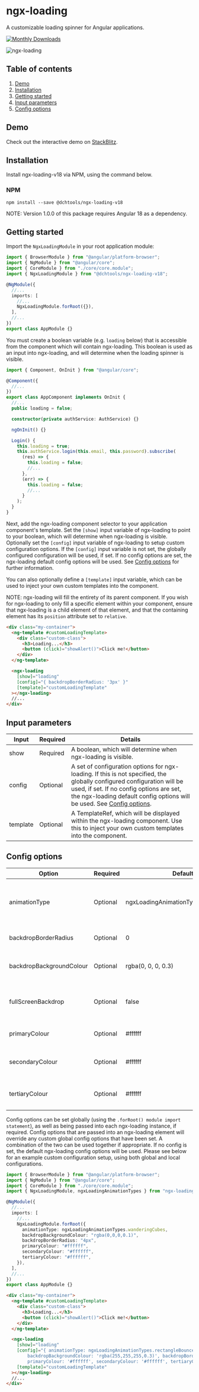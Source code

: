 # ngx-loading

A customizable loading spinner for Angular applications.

[![Monthly Downloads](hhttps://img.shields.io/npm/dm/@dchtools/ngx-loading-v18)]()

![ngx-loading](https://cloud.githubusercontent.com/assets/26901242/25317405/05a1ce4a-2870-11e7-8693-ed2394b54cba.gif)

## Table of contents

1. [Demo](#demo)
2. [Installation](#installation)
3. [Getting started](#getting-started)
4. [Input parameters](#input-parameters)
5. [Config options](#config-options)

## Demo

Check out the interactive demo on [StackBlitz](https://stackblitz.com/edit/ngx-loading-sample?file=src/app/app.component.html "ngx-loading StackBlitz demo").

## Installation

Install ngx-loading-v18 via NPM, using the command below.

### NPM

```shell
npm install --save @dchtools/ngx-loading-v18
```

NOTE: Version 1.0.0 of this package requires Angular 18 as a dependency. 

## Getting started

Import the `NgxLoadingModule` in your root application module:

```typescript
import { BrowserModule } from "@angular/platform-browser";
import { NgModule } from "@angular/core";
import { CoreModule } from "./core/core.module";
import { NgxLoadingModule } from "@dchtools/ngx-loading-v18";

@NgModule({
  //...
  imports: [
    //...
    NgxLoadingModule.forRoot({}),
  ],
  //...
})
export class AppModule {}
```

You must create a boolean variable (e.g. `loading` below) that is accessible from the component which will contain ngx-loading. This boolean is used as an input into ngx-loading, and will determine when the loading spinner is visible.

```typescript
import { Component, OnInit } from "@angular/core";

@Component({
  //...
})
export class AppComponent implements OnInit {
  //...
  public loading = false;

  constructor(private authService: AuthService) {}

  ngOnInit() {}

  Login() {
    this.loading = true;
    this.authService.login(this.email, this.password).subscribe(
      (res) => {
        this.loading = false;
        //...
      },
      (err) => {
        this.loading = false;
        //...
      }
    );
  }
}
```

Next, add the ngx-loading component selector to your application component's template. Set the `[show]` input variable of ngx-loading to point to your boolean, which will determine when ngx-loading is visible. Optionally set the `[config]` input variable of ngx-loading to setup custom configuration options. If the `[config]` input variable is not set, the globally configured configuration will be used, if set. If no config options are set, the ngx-loading default config options will be used. See [Config options](#config-options) for further information.

You can also optionally define a `[template]` input variable, which can be used to inject your own custom templates into the component.

NOTE: ngx-loading will fill the entirety of its parent component. If you wish for ngx-loading to only fill a specific element within your component, ensure that ngx-loading is a child element of that element, and that the containing element has its `position` attribute set to `relative`.

```html
<div class="my-container">
  <ng-template #customLoadingTemplate>
    <div class="custom-class">
      <h3>Loading...</h3>
      <button (click)="showAlert()">Click me!</button>
    </div>
  </ng-template>

  <ngx-loading
    [show]="loading"
    [config]="{ backdropBorderRadius: '3px' }"
    [template]="customLoadingTemplate"
  ></ngx-loading>
  //...
</div>
```

## Input parameters

| Input    | Required | Details                                                                                                                                                                                                                                                         |
| -------- | -------- | --------------------------------------------------------------------------------------------------------------------------------------------------------------------------------------------------------------------------------------------------------------- |
| show     | Required | A boolean, which will determine when ngx-loading is visible.                                                                                                                                                                                                    |
| config   | Optional | A set of configuration options for ngx-loading. If this is not specified, the globally configured configuration will be used, if set. If no config options are set, the ngx-loading default config options will be used. See [Config options](#config-options). |
| template | Optional | A TemplateRef, which will be displayed within the ngx-loading component. Use this to inject your own custom templates into the component.                                                                                                                       |

## Config options

| Option                   | Required | Default                              | Details                                                                                                         |
| ------------------------ | -------- | ------------------------------------ | --------------------------------------------------------------------------------------------------------------- |
| animationType            | Optional | ngxLoadingAnimationTypes.threeBounce | The animation to be used within ngx-loading. Use the ngxLoadingAnimationTypes constant to select valid options. |
| backdropBorderRadius     | Optional | 0                                    | The border-radius to be applied to the ngx-loading backdrop, e.g. '14px'.                                       |
| backdropBackgroundColour | Optional | rgba(0, 0, 0, 0.3)                   | The background-color to be applied to the ngx-loading backdrop, e.g. 'rgba(255, 255, 255, 0.2)'.                |
| fullScreenBackdrop       | Optional | false                                | Set to true to make the backdrop full screen, with the loading animation centered in the middle of the screen.  |
| primaryColour            | Optional | #ffffff                              | The primary colour, which will be applied to the ngx-loading animation.                                         |
| secondaryColour          | Optional | #ffffff                              | The secondary colour, which will be applied to the ngx-loading animation (where appropriate).                   |
| tertiaryColour           | Optional | #ffffff                              | The tertiary colour, which will be applied to the ngx-loading animation (where appropriate).                    |

Config options can be set globally (using the `.forRoot() module import statement`), as well as being passed into each ngx-loading instance, if required. Config options that are passed into an ngx-loading element will override any custom global config options that have been set. A combination of the two can be used together if appropriate. If no config is set, the default ngx-loading config options will be used. Please see below for an example custom configuration setup, using both global and local configurations.

```typescript
import { BrowserModule } from "@angular/platform-browser";
import { NgModule } from "@angular/core";
import { CoreModule } from "./core/core.module";
import { NgxLoadingModule, ngxLoadingAnimationTypes } from "ngx-loading";

@NgModule({
  //...
  imports: [
    //...
    NgxLoadingModule.forRoot({
      animationType: ngxLoadingAnimationTypes.wanderingCubes,
      backdropBackgroundColour: "rgba(0,0,0,0.1)",
      backdropBorderRadius: "4px",
      primaryColour: "#ffffff",
      secondaryColour: "#ffffff",
      tertiaryColour: "#ffffff",
    }),
  ],
  //...
})
export class AppModule {}
```

```html
<div class="my-container">
  <ng-template #customLoadingTemplate>
    <div class="custom-class">
      <h3>Loading...</h3>
      <button (click)="showAlert()">Click me!</button>
    </div>
  </ng-template>

  <ngx-loading
    [show]="loading"
    [config]="{ animationType: ngxLoadingAnimationTypes.rectangleBounce,
        backdropBackgroundColour: 'rgba(255,255,255,0.3)', backdropBorderRadius: '10px',
        primaryColour: '#ffffff', secondaryColour: '#ffffff', tertiaryColour: '#ffffff' }"
    [template]="customLoadingTemplate"
  ></ngx-loading>
  //...
</div>
```
